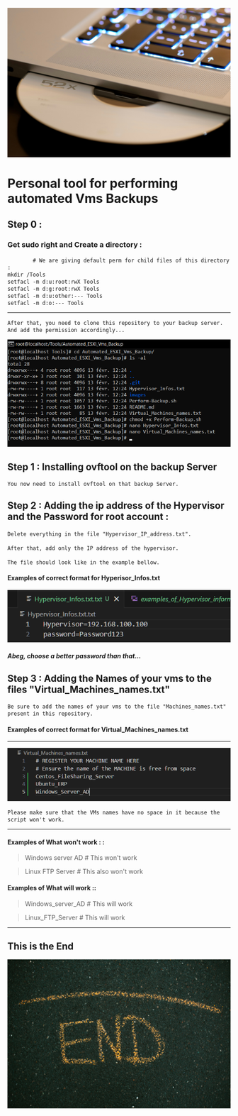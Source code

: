 ![](images/titles.jpg)
# Personal tool for performing automated Vms Backups

## Step 0 :
### Get sudo right and Create a directory :
            # We are giving default perm for child files of this directory :
    mkdir /Tools
    setfacl -m d:u:root:rwX Tools
    setfacl -m d:g:root:rwX Tools
    setfacl -m d:u:other:--- Tools 
    setfacl -m d:o:--- Tools

---
    After that, you need to clone this repository to your backup server. And add the permission accordingly...

![](images/intro.png)


## Step 1 : Installing ovftool on the backup Server
    
    You now need to install ovftool on that backup Server.

## Step 2 : Adding the ip address of the Hypervisor and the Password for root account :
    
    Delete everything in the file "Hypervisor_IP_address.txt".

    After that, add only the IP address of the hypervisor.

    The file should look like in the example bellow.

#### Examples of correct format for Hyperisor_Infos.txt
![](images/examples_of_Hypervisor_Infos.png)
##### Abeg, choose a better password than that...

## Step 3 : Adding the Names of your vms to the files "Virtual_Machines_names.txt"
     
    Be sure to add the names of your vms to the file "Machines_names.txt" present in this repository.

#### Examples of correct format for Virtual_Machines_names.txt
---
![](images/examples_of_Virtual_Machines_names.png)

    Please make sure that the VMs names have no space in it because the script won't work.

---

#### Examples of What won't work : :
>Windows server AD # This won't work

>Linux FTP Server  # This also won't work




#### Examples of What will work ::
>Windows_server_AD # This will work

>Linux_FTP_Server  # This will work
---
## This is the End

![end](images/end.jpg)